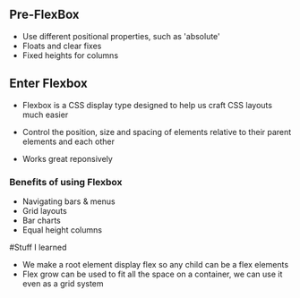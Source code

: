 ## Pre-FlexBox

- Use different positional properties, such as 'absolute'
- Floats and clear fixes
- Fixed heights for columns

## Enter Flexbox

- Flexbox is a CSS display type designed to help  us craft CSS layouts much easier

- Control the position, size and spacing of elements relative to their parent elements and each other

- Works great reponsively

### Benefits of using Flexbox

- Navigating bars & menus
- Grid layouts
- Bar charts
- Equal height columns

#Stuff I learned
- We make a root element display flex so any child can be a flex elements
- Flex grow can be used to fit all the space on a container, we can use it even as a grid system
